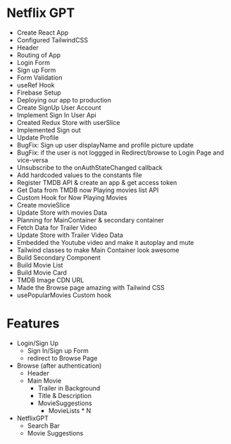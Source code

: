 # Netflix GPT

- Create React App
- Configured TailwindCSS
- Header
- Routing of App
- Login Form
- Sign up Form
- Form Validation
- useRef Hook
- Firebase Setup
- Deploying our app to production
- Create SignUp User Account
- Implement Sign In User Api
- Created Redux Store with userSlice
- Implemented Sign out
- Update Profile
- BugFix: Sign up user displayName and profile picture update
- BugFix: if the user is not loggged in Redirect/browse to Login Page and vice-versa
- Unsubscribe to the onAuthStateChanged callback
- Add hardcoded values to the constants file
- Register TMDB API & create an app & get access token
- Get Data from TMDB now Playing movies list API
- Custom Hook for Now Playing Movies
- Create movieSlice
- Update Store with movies Data
- Planning for MainContainer & secondary container
- Fetch Data for Trailer Video
- Update Store with Trailer Video Data
- Embedded the Youtube video and make it autoplay and mute
- Tailwind classes to make Main Container look awesome
- Build Secondary Component
- Build Movie List
- Build Movie Card
- TMDB Image CDN URL
- Made the Browse page amazing with Tailwind CSS
- usePopularMovies Custom hook

# Features

- Login/Sign Up
  - Sign In/Sign up Form
  - redirect to Browse Page
- Browse (after authentication)
  - Header
  - Main Movie
    - Trailer in Background
    - Title & Description
    - MovieSuggestions
      - MovieLists \* N
- NetflixGPT
  - Search Bar
  - Movie Suggestions
